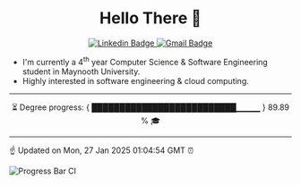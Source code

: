 <h1 align="center"> Hello There 👋 </h1>

<p align="center">
  <a href="https://www.linkedin.com/in/Tony-Callaghan/">
    <img src="https://img.shields.io/badge/-%20Tony%20Callaghan-0072b1?style=flat&logo=Linkedin&logoColor=white&link=https://www.linkedin.com/in/Tony-Callaghan/" alt="Linkedin Badge">
  </a>
  <a href="mailto:a.tc.callaghan@gmail.com">
    <img src="https://img.shields.io/badge/-a.tc.callaghan@gmail.com-c14438?style=flat&logo=Gmail&logoColor=white&link=mailto:a.tc.callaghan@gmail.com" alt="Gmail Badge">
  </a>
</p>

- I'm currently a 4<sup>th</sup> year Computer Science & Software Engineering student in Maynooth University.
- Highly interested in software engineering & cloud computing.

---

<p align="center">
⏳ Degree progress: { ██████████████████████████▁▁▁▁ } 89.89 % 🎓
</p>

---

☝️ Updated on Mon, 27 Jan 2025 01:04:54 GMT ⏰

![Progress Bar CI](https://github.com/TonyCallaghan/TonyCallaghan/workflows/Progress%20Bar%20CI/badge.svg)

